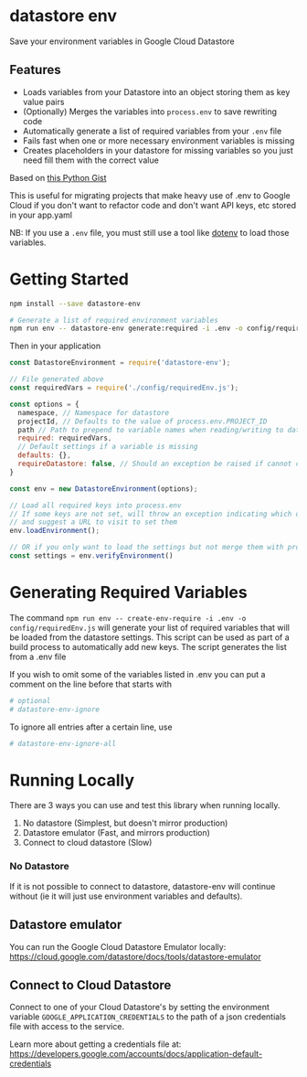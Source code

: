 # datastore env

Save your environment variables in Google Cloud Datastore

## Features

* Loads variables from your Datastore into an object storing them as key value pairs
* (Optionally) Merges the variables into `process.env` to save rewriting code
* Automatically generate a list of required variables from your `.env` file
* Fails fast when one or more necessary environment variables is missing
* Creates placeholders in your datastore for missing variables so you just need fill them with the correct value

Based on [this Python Gist](https://gist.github.com/SpainTrain/6bf5896e6046a5d9e7e765d0defc8aa8)

This is useful for migrating projects that make heavy use of .env to Google Cloud
if you don't want to refactor code and don't want API keys, etc stored in your app.yaml

NB: If you use a `.env` file, you must still use a tool like [dotenv](https://github.com/motdotla/dotenv) to load those variables.

# Getting Started

```sh
npm install --save datastore-env

# Generate a list of required environment variables
npm run env -- datastore-env generate:required -i .env -o config/requiredEnv.js
```
Then in your application

```js
const DatastoreEnvironment = require('datastore-env');

// File generated above
const requiredVars = require('./config/requiredEnv.js');

const options = {
  namespace, // Namespace for datastore
  projectId, // Defaults to the value of process.env.PROJECT_ID
  path // Path to prepend to variable names when reading/writing to datastore
  required: requiredVars,
  // Default settings if a variable is missing
  defaults: {},
  requireDatastore: false, // Should an exception be raised if cannot connect to datastore (default: false)
}

const env = new DatastoreEnvironment(options);

// Load all required keys into process.env
// If some keys are not set, will throw an exception indicating which ones
// and suggest a URL to visit to set them
env.loadEnvironment();

// OR if you only want to load the settings but not merge them with process.env
const settings = env.verifyEnvironment()
```

# Generating Required Variables
The command `npm run env -- create-env-require -i .env -o config/requiredEnv.js`
will generate your list of required variables that will be loaded from the
datastore settings.
This script can be used as part of a build process to automatically add new keys.
The script generates the list from a .env file

If you wish to omit some of the variables listed in .env you can put a comment on
the line before that starts with

``` sh
# optional
# datastore-env-ignore
```

To ignore all entries after a certain line, use

``` sh
# datastore-env-ignore-all
```

# Running Locally
There are 3 ways you can use and test this library when running locally.

1) No datastore (Simplest, but doesn't mirror production)
2) Datastore emulator (Fast, and mirrors production)
3) Connect to cloud datastore (Slow)

### No Datastore

If it is not possible to connect to datastore, datastore-env will continue without
(ie it will just use environment variables and defaults).

## Datastore emulator

You can run the Google Cloud Datastore Emulator locally:
<https://cloud.google.com/datastore/docs/tools/datastore-emulator>

## Connect to Cloud Datastore

Connect to one of your Cloud Datastore's by setting the environment variable
`GOOGLE_APPLICATION_CREDENTIALS` to the path of a json credentials file with access
to the service.

Learn more about getting a credentials file at:
<https://developers.google.com/accounts/docs/application-default-credentials>
